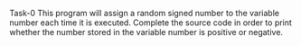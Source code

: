 Task-0 This program will assign a random signed number to the variable number each time it is executed. Complete the source code in order to print whether the number stored in the variable number is positive or negative.
